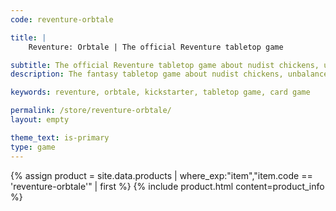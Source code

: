 ```yaml
---
code: reventure-orbtale

title: |
    Reventure: Orbtale | The official Reventure tabletop game

subtitle: The official Reventure tabletop game about nudist chickens, unbalanced dragons and random nuclear explosions.
description: The fantasy tabletop game about nudist chickens, unbalanced dragons and random nuclear explosions.

keywords: reventure, orbtale, kickstarter, tabletop game, card game

permalink: /store/reventure-orbtale/
layout: empty

theme_text: is-primary
type: game
---
```


{% assign product = site.data.products | where_exp:"item","item.code == 'reventure-orbtale'" | first %}
{% include product.html content=product_info %}